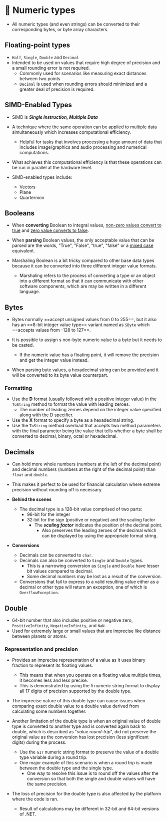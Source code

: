 # 🚨 Numeric types

- All numeric types (and even strings) can be converted to their corresponding bytes, or byte array characters.

## Floating-point types

- `Half`, `Single`, `Double` and `Decimal`
- Intended to be used on values that require high degree of precision and a small rounding error is not required.
	- Commonly used for scenarios like measuring exact distances between two points
	- `Decimal` is used when rounding errors should minimized and a greater deal of precision is required.

## SIMD-Enabled Types

- SIMD is ***Single Instruction, Multiple Data***
- A technique where the same operation can be applied to multiple data simultaneously which increases computational efficiency.
	- Helpful for tasks that involves processing a huge amount of data that includes image/graphics and audio processing and numerical computations.
- What achieves this computational efficiency is that these operations can be run in parallel at the hardware level.

- SIMD-enabled types include:
	- Vectors
	- Plane
	- Quarternion

## Booleans

- When **converting** Boolean to integral values, <u>non-zero values convert to true</u> and <u>zero value converts to false</u>.
- When **parsing** Boolean values, the only acceptable value that can be parsed are the words, "True", "False", "true", "false" or a <u>mixed case</u> equivalent.

- Marshaling Boolean is a bit tricky compared to other base data types because it can be converted into three different integer value formats.
	- Marshaling refers to the process of converting a type or an object into a different format so that it can communicate with other software components, which are may be written in a different language.

## Bytes

- Bytes normally ==accept unsigned values from 0 to 255==, but it also has an ==8-bit integer value type== variant named as `SByte` which ==accepts values from -128 to 127==.

- It is possible to assign s non-byte numeric value to a byte but it needs to be casted.
	- If the numeric value has a floating point, it will remove the precision and get the integer value instead.

- When parsing byte values, a hexadecimal string can be provided and it will be converted to its byte value counterpart.

### Formatting

- Use the **D** format (usually followed with a positive integer value) in the `ToString` method to format the value with leading zeroes.
	- The number of leading zeroes depend on the integer value specified along with the D specifier.
- Use the **X** format to specify a byte as a hexadecimal string.
- Use the `ToString` method overload that accepts two method parameters with the final parameter being the value that tells whether a byte shall be converted to decimal, binary, octal or hexadecimal.

## Decimals

- Can hold more whole numbers (numbers at the left of the decimal point) and decimal numbers (numbers at the right of the decimal point) than `float` and `double`.
- This makes it perfect to be used for financial calculation where extreme precision without rounding off is necessary.

- **Behind the scenes**
	- The decimal type is a 128-bit value comprised of two parts:
		- 96-bit for the integer
		- 32-bit for the sign (positive or negative) and the scaling factor
			- The ***scaling factor*** indicates the position of the decimal point.
				- Also preserves the leading zeroes of the decimal which can be displayed by using the appropriate format string.

- **Conversions**
	- Decimals can be converted to `char`.
	- Decimals can also be converted to `Single` and `Double` types.
		- This is a narrowing conversion as `Single` and `Double` have lesser bit values compared to decimal.
		- Some decimal numbers may be lost as a result of the conversion.
	- Conversions that fail to express to a valid resulting value either as a decimal or other type will return an exception, one of which is `OverflowException`.

## Double

- 64-bit number that also includes positive or negative zero, `PositiveInfinity`, `NegativeInfinity`, and `NaN`.
- Used for extremely large or small values that are imprecise like distance between planets or atoms.

### Representation and precision

- Provides an imprecise representation of a value as it uses binary fraction to represent its floating values.
	- This means that when you operate on a floating value multiple times, it becomes less and less precise.
	- This is demonstrated by using the `R` numeric string format to display all 17 digits of precision supported by the double type.
- The imprecise nature of this double type can cause issues when comparing exact double value to a double value derived from calculating some numbers together.

- Another limitation of the double type is when an original value of double type is converted to another type and is converted again back to double, which is described as "*value round-trip*", did not preserve the original value as the conversion has lost precision (less significant digits) during the process.
	- Use the `G17` numeric string format to preserve the value of a double type variable during a round trip.
	- One major example of this scenario is when a round trip is made between the double type and the single type.
		- One way to resolve this issue is to round off the values after the conversion so that both the single and double values will have the same precision.

- The loss of precision for the double type is also affected by the platform where the code is ran.
	- Result of calculations may be different in 32-bit and 64-bit versions of .NET.

